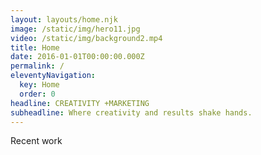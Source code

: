 ```yaml
---
layout: layouts/home.njk
image: /static/img/hero11.jpg
video: /static/img/background2.mp4
title: Home
date: 2016-01-01T00:00:00.000Z
permalink: /
eleventyNavigation:
  key: Home
  order: 0
headline: CREATIVITY +MARKETING
subheadline: Where creativity and results shake hands.
---
```

Recent work